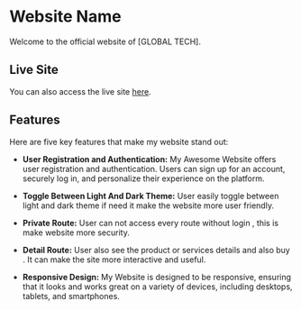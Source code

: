 # Website Name

Welcome to the official website of [GLOBAL TECH].

## Live Site

You can also access the live site
[here](https://brand-shop-ca1d3.web.app/).

## Features

Here are five key features that make my website stand out:

- **User Registration and Authentication:** My Awesome Website offers user
  registration and authentication. Users can sign up for an account, securely
  log in, and personalize their experience on the platform.

- **Toggle Between Light And Dark Theme:** User easily toggle between light and dark theme if need it make the website more user friendly.

- **Private Route:** User can not access every route without login , this is
  make website more security.

- **Detail Route:** User also see the product or services details and also buy .
  It can make the site more interactive and useful.

- **Responsive Design:** My Website is designed to be responsive, ensuring that
  it looks and works great on a variety of devices, including desktops, tablets,
  and smartphones.
